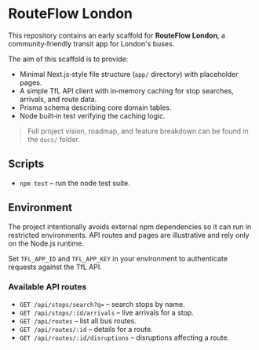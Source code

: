# RouteFlow London

This repository contains an early scaffold for **RouteFlow London**, a community‑friendly transit app for London's buses.

The aim of this scaffold is to provide:

- Minimal Next.js‑style file structure (`app/` directory) with placeholder pages.
- A simple TfL API client with in‑memory caching for stop searches, arrivals, and route data.
- Prisma schema describing core domain tables.
- Node built‑in test verifying the caching logic.

> Full project vision, roadmap, and feature breakdown can be found in the `docs/` folder.

## Scripts

- `npm test` – run the node test suite.

## Environment

The project intentionally avoids external npm dependencies so it can run in restricted environments. API routes and pages are illustrative and rely only on the Node.js runtime.

Set `TFL_APP_ID` and `TFL_APP_KEY` in your environment to authenticate requests against the TfL API.

### Available API routes

- `GET /api/stops/search?q=` – search stops by name.
- `GET /api/stops/:id/arrivals` – live arrivals for a stop.
- `GET /api/routes` – list all bus routes.
- `GET /api/routes/:id` – details for a route.
- `GET /api/routes/:id/disruptions` – disruptions affecting a route.
